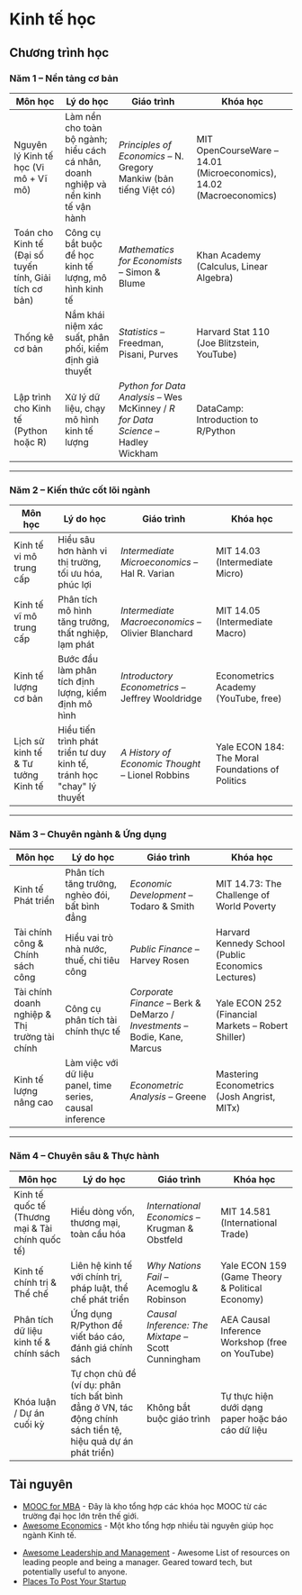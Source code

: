 # Kinh tế học

## Chương trình học

### Năm 1 – Nền tảng cơ bản

| Môn học                                                | Lý do học                                                                          | Giáo trình                                                                        | Khóa học                                                            |
| ------------------------------------------------------ | ---------------------------------------------------------------------------------- | --------------------------------------------------------------------------------- | ------------------------------------------------------------------- |
| Nguyên lý Kinh tế học (Vi mô + Vĩ mô)                  | Làm nền cho toàn bộ ngành; hiểu cách cá nhân, doanh nghiệp và nền kinh tế vận hành | _Principles of Economics_ – N. Gregory Mankiw (bản tiếng Việt có)                 | MIT OpenCourseWare – 14.01 (Microeconomics), 14.02 (Macroeconomics) |
| Toán cho Kinh tế (Đại số tuyến tính, Giải tích cơ bản) | Công cụ bắt buộc để học kinh tế lượng, mô hình kinh tế                             | _Mathematics for Economists_ – Simon & Blume                                      | Khan Academy (Calculus, Linear Algebra)                             |
| Thống kê cơ bản                                        | Nắm khái niệm xác suất, phân phối, kiểm định giả thuyết                            | _Statistics_ – Freedman, Pisani, Purves                                           | Harvard Stat 110 (Joe Blitzstein, YouTube)                          |
| Lập trình cho Kinh tế (Python hoặc R)                  | Xử lý dữ liệu, chạy mô hình kinh tế lượng                                          | _Python for Data Analysis_ – Wes McKinney / _R for Data Science_ – Hadley Wickham | DataCamp: Introduction to R/Python                                  |

---

### Năm 2 – Kiến thức cốt lõi ngành

| Môn học                            | Lý do học                                                             | Giáo trình                                        | Khóa học                                         |
| ---------------------------------- | --------------------------------------------------------------------- | ------------------------------------------------- | ------------------------------------------------ |
| Kinh tế vi mô trung cấp            | Hiểu sâu hơn hành vi thị trường, tối ưu hóa, phúc lợi                 | _Intermediate Microeconomics_ – Hal R. Varian     | MIT 14.03 (Intermediate Micro)                   |
| Kinh tế vĩ mô trung cấp            | Phân tích mô hình tăng trưởng, thất nghiệp, lạm phát                  | _Intermediate Macroeconomics_ – Olivier Blanchard | MIT 14.05 (Intermediate Macro)                   |
| Kinh tế lượng cơ bản               | Bước đầu làm phân tích định lượng, kiểm định mô hình                  | _Introductory Econometrics_ – Jeffrey Wooldridge  | Econometrics Academy (YouTube, free)             |
| Lịch sử kinh tế & Tư tưởng Kinh tế | Hiểu tiến trình phát triển tư duy kinh tế, tránh học "chay" lý thuyết | _A History of Economic Thought_ – Lionel Robbins  | Yale ECON 184: The Moral Foundations of Politics |

---

### Năm 3 – Chuyên ngành & Ứng dụng

| Môn học                                       | Lý do học                                                 | Giáo trình                                                                 | Khóa học                                           |
| --------------------------------------------- | --------------------------------------------------------- | -------------------------------------------------------------------------- | -------------------------------------------------- |
| Kinh tế Phát triển                            | Phân tích tăng trưởng, nghèo đói, bất bình đẳng           | _Economic Development_ – Todaro & Smith                                    | MIT 14.73: The Challenge of World Poverty          |
| Tài chính công & Chính sách công              | Hiểu vai trò nhà nước, thuế, chi tiêu công                | _Public Finance_ – Harvey Rosen                                            | Harvard Kennedy School (Public Economics Lectures) |
| Tài chính doanh nghiệp & Thị trường tài chính | Công cụ phân tích tài chính thực tế                       | _Corporate Finance_ – Berk & DeMarzo / _Investments_ – Bodie, Kane, Marcus | Yale ECON 252 (Financial Markets – Robert Shiller) |
| Kinh tế lượng nâng cao                        | Làm việc với dữ liệu panel, time series, causal inference | _Econometric Analysis_ – Greene                                            | Mastering Econometrics (Josh Angrist, MITx)        |

---

### Năm 4 – Chuyên sâu & Thực hành

| Môn học                                          | Lý do học                                                                                                    | Giáo trình                                         | Khóa học                                          |
| ------------------------------------------------ | ------------------------------------------------------------------------------------------------------------ | -------------------------------------------------- | ------------------------------------------------- |
| Kinh tế quốc tế (Thương mại & Tài chính quốc tế) | Hiểu dòng vốn, thương mại, toàn cầu hóa                                                                      | _International Economics_ – Krugman & Obstfeld     | MIT 14.581 (International Trade)                  |
| Kinh tế chính trị & Thể chế                      | Liên hệ kinh tế với chính trị, pháp luật, thể chế phát triển                                                 | _Why Nations Fail_ – Acemoglu & Robinson           | Yale ECON 159 (Game Theory & Political Economy)   |
| Phân tích dữ liệu kinh tế & chính sách           | Ứng dụng R/Python để viết báo cáo, đánh giá chính sách                                                       | _Causal Inference: The Mixtape_ – Scott Cunningham | AEA Causal Inference Workshop (free on YouTube)   |
| Khóa luận / Dự án cuối kỳ                        | Tự chọn chủ đề (ví dụ: phân tích bất bình đẳng ở VN, tác động chính sách tiền tệ, hiệu quả dự án phát triển) | Không bắt buộc giáo trình                          | Tự thực hiện dưới dạng paper hoặc báo cáo dữ liệu |

## Tài nguyên

- [MOOC for MBA](https://github.com/benedictusdps/MOOC-MBA) - Đây là kho tổng hợp các khóa học MOOC từ các trường đại học lớn trên thế giới.
- [Awesome Economics](https://github.com/antontarasenko/awesome-economics) - Một kho tổng hợp nhiều tài nguyên giúp học ngành Kinh tế.

* [Awesome Leadership and Management](https://github.com/LappleApple/awesome-leading-and-managing) - Awesome List of resources on leading people and being a manager. Geared toward tech, but potentially useful to anyone.
* [Places To Post Your Startup](https://github.com/mmccaff/PlacesToPostYourStartup)
